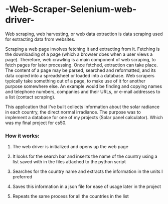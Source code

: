 # -Web-Scraper-Selenium-web-driver-
Web scraping, web harvesting, or web data extraction is data scraping used for extracting data from websites.

Scraping a web page involves fetching it and extracting from it. Fetching is the downloading of a page (which a browser does when a user views a page). Therefore, web crawling is a main component of web scraping, to fetch pages for later processing. Once fetched, extraction can take place. The content of a page may be parsed, searched and reformatted, and its data copied into a spreadsheet or loaded into a database. Web scrapers typically take something out of a page, to make use of it for another purpose somewhere else. An example would be finding and copying names and telephone numbers, companies and their URLs, or e-mail addresses to a list (contact scraping).

This application that I've built collects information about the solar radiance in each country, the direct normal irradiance.
The purpose was to implement a database for one of my projects (Solar panel calculator). Which was my final project for cs50.
### How it works:
1. The web driver is initialized and opens up the web page

2. It looks for the search bar and inserts the name of the country using a list saved with in the files attached to the python script

3. Searches for the country name and extracts the information in the units I preferred 

4. Saves this information in a json file for ease of usage later in the project

5. Repeats the same process for all the countries in the list



